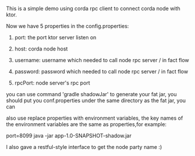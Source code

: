 This is a simple demo using corda rpc client to connect corda node with ktor.

Now we have 5 properties in the config.properties:

1. port: the port ktor server listen on

2. host: corda node host

3. username: username which needed to call node rpc server / in fact flow

4. password: password which needed to call node rpc server / in fact flow

5. rpcPort: node server's rpc port

you can use command 'gradle shadowJar' to generate your fat jar, you should put you conf.properties under the same directory as the fat jar, you can 

also use replace properties with environment variables, the key names of the environment variables are the same as properties,for example:

port=8099 java -jar app-1.0-SNAPSHOT-shadow.jar 



I also gave a restful-style interface to get the node party name :)
